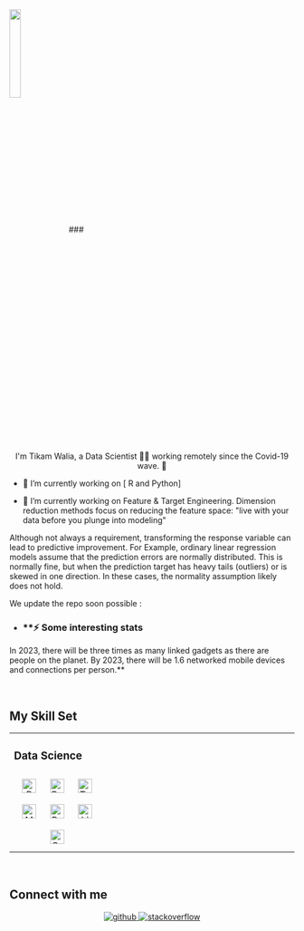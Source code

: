 </div
<div align="left">
<img src="https://cdn.dribbble.com/users/506824/screenshots/2188701/media/db38cf1327746a9e9a7d567ec6d92aca.gif" align="center" style="width: 20%" />
</div>  
### <div align="center">I'm Tikam Walia, a Data Scientist 👨‍💻 working remotely since the Covid-19 wave. 🚀</div>  
  

- 🔭 I’m currently working on [ R and Python]  
  

- 🌱 I’m currently working on Feature & Target Engineering. Dimension reduction methods focus on reducing the feature space: "live with your data before you plunge into modeling"

Although not always a requirement, transforming the response variable can lead to predictive improvement. For Example, ordinary linear regression models assume that the prediction errors are normally distributed. This is normally fine, but when the prediction target has heavy tails (outliers) or is skewed in one direction. In these cases, the normality assumption likely does not hold.

We update the repo soon possible :  
  

- ### **⚡ Some interesting stats

In 2023, there will be three times as many linked gadgets as there are people on the planet.
By 2023, there will be 1.6 networked mobile devices and connections per person.**  
  

<br/>  


## My Skill Set  
<table><tr><td valign="top" width="33%">



### Data Science  
<div align="center">  
<img style="margin: 10px" src="https://profilinator.rishav.dev/skills-assets/r.svg" alt="R" height="25" />  
<img style="margin: 10px" src="https://profilinator.rishav.dev/skills-assets/powerbi.png" alt="Power Bi" height="25" />  
<img style="margin: 10px" src="https://profilinator.rishav.dev/skills-assets/tableau.svg" alt="Tableau" height="25" />  
<img style="margin: 10px" src="https://profilinator.rishav.dev/skills-assets/mysql-original-wordmark.svg" alt="MySQL" height="25" />  
<img style="margin: 10px" src="https://profilinator.rishav.dev/skills-assets/python-original.svg" alt="Python" height="25" />  
<img style="margin: 10px" src="https://profilinator.rishav.dev/skills-assets/linux-original.svg" alt="Linux" height="25" />  
<img style="margin: 10px" src="https://profilinator.rishav.dev/skills-assets/oracle-original.svg" alt="Oracle" height="25" />  
</div>

</td><td valign="top" width="33%">



</td><td valign="top" width="33%">



</td></tr></table>  

<br/>  


## Connect with me  
<div align="center">
<a href="https://github.com/https://github.com/tanishq-walia/" target="_blank">
<img src=https://img.shields.io/badge/github-%2324292e.svg?&style=for-the-badge&logo=github&logoColor=white alt=github style="margin-bottom: 5px;" />
</a>
<a href="https://stackoverflow.com/users/Tanishq walia" target="_blank">
<img src=https://img.shields.io/badge/stackoverflow-%23F28032.svg?&style=for-the-badge&logo=stackoverflow&logoColor=white alt=stackoverflow style="margin-bottom: 5px;" />
</a>  
</div>  
  

<br/>  
